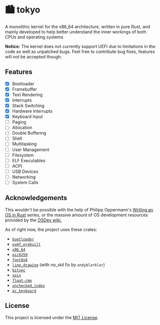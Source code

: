 # :cityscape: tokyo

A monolithic kernel for the x86_64 architecture, written in pure Rust,
and mainly developed to help better understand the inner workings of both CPUs and operating systems.

**Notice:** The kernel does not currently support UEFI due to limitations in the code as well as unpatched bugs.
Feel free to contribute bug fixes, features will *not* be accepted though.

## Features

- [x] Bootloader
- [x] Framebuffer
- [x] Text Rendering
- [x] Interrupts
- [x] Stack Switching
- [x] Hardware Interrupts
- [x] Keyboard Input
- [ ] Paging
- [ ] Allocation
- [ ] Double Buffering
- [ ] Shell
- [ ] Multitasking
- [ ] User Management
- [ ] Filesystem
- [ ] ELF Executables
- [ ] ACPI
- [ ] USB Devices
- [ ] Networking
- [ ] System Calls

## Acknowledgements

This wouldn't be possible with the help of Philipp Oppermann's [Writing an OS in Rust](https://os.phil-opp.com/) series, or
the massive amount of OS development resources provided by the [OSDev wiki.](https://wiki.osdev.org/)

As of right now, the project uses these crates:

- [`bootloader`](https://github.com/rust-osdev/bootloader)
- [`ovmf_prebuilt`](https://github.com/rust-osdev/ovmf-prebuilt)
- [`x86_64`](https://github.com/rust-osdev/x86_64)
- [`pic8259`](https://github.com/rust-osdev/pic8259)
- [`font8x8`](https://gitlab.com/saibatizoku/font8x8-rs)
- [`line_drawing`](https://github.com/expenses/line_drawing) (with no_std fix by `andyblarblar`)
- [`bitvec`](https://github.com/ferrilab/bitvec)
- [`spin`](https://github.com/mvdnes/spin-rs)
- [`float-cmp`](https://github.com/mikedilger/float-cmp)
- [`unchecked_index`](https://github.com/bluss/unchecked-index)
- [`pc_keyboard`](https://github.com/rust-embedded-community/pc-keyboard)

## License

This project is licensed under the [MIT License](https://opensource.org/license/mit).